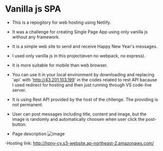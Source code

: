 # Vanilla js SPA
- This is a repogitory for web hosting using Netlify.

- It was a challenge for creating Single Page App using only vanilla js without any framework.

- It is a simple web site to send and receive Happy New Year's messages. 

- I used only vanilla js in this project(even no webpack, no express).

- It is more suitable for mobile than web browser.

- You can use it in your local environment by downloading and replacing 'api' with 'http://43.201.103.199' in the codes related to rest API bacause I used redirect for hosting and then just running through VS code-live server.

- It is using Rest API provided by the host of the chllenge. The providing is not permanent. 

- User can post messages including title, content and image, but the image is randomly and automatically choosen when user click the post-button.

- Page description
![image](https://user-images.githubusercontent.com/120891914/213487823-1553d1b6-c4f2-4371-b1d2-ce5aedc1e685.png)


-Hosting link: http://hpny-cy.s3-website.ap-northeast-2.amazonaws.com/


